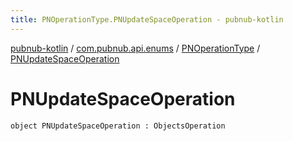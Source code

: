 ```yaml
---
title: PNOperationType.PNUpdateSpaceOperation - pubnub-kotlin
---
```


[pubnub-kotlin](../../index.html) / [com.pubnub.api.enums](../index.html) / [PNOperationType](index.html) / [PNUpdateSpaceOperation](./-p-n-update-space-operation.html)

# PNUpdateSpaceOperation

`object PNUpdateSpaceOperation : ObjectsOperation`